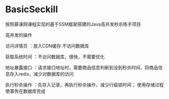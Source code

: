 # BasicSeckill
按照慕课网课程实现的基于SSM框架搭建的Java高并发秒杀练手项目


高并发的操作

访问详情页
：放入CDN缓存 不访问数据库

获取系统时间
：不访问数据库，很快，不需要优化

地址暴露接口
：请求接口地址时，需要商品信息判断到没到秒杀时间，将商品信息存入redis，减少对数据库的访问

执行秒杀操作
：先存入记录，再执行秒杀操作，减少行级锁时间；
  使用存储过程使事务在数据库完成
